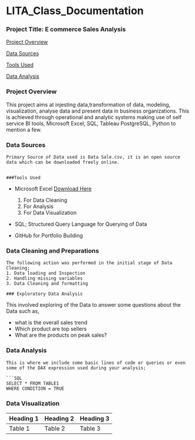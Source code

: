 # LITA_Class_Documentation

### Project Title: E commerce Sales Analysis

[Project Overview](#project-overview)

[Data Sources](#data-sources)

[Tools Used](#tools-used)

[Data Analysis](#data-analysis)

### Project Overview

This project aims at injesting data,transformation of data, modeling, visualization, analyse data and present data in business organizations. This is achieved through operational and analytic systems making use of self service BI tools, Microsoft Excel, SQL, Tableau PostgreSQL, Python to mention a few.

### Data Sources
```
Primary Source of Data used is Data Sale.csv, it is an open source data which can be downloaded freely online.


###Tools Used
```
- Microsoft Excel [Download Here](https;//www.microsoft.com)
  1. For Data Cleaning
  2. For Analysis
  3. For Data Visualization
     
- SQL; Structured Query Language for Querying of Data
- GitHub for Portfolio Building

### Data Cleaning and Preparations
```
The following action was performed in the initial stage of Data Cleaning;
1. Data loading and Inspection
2. Handling missing variables
3. Data Cleaning and formatting

### Exploratory Data Analysis
```
This involved exploring of the Data to answer some questions about the Data such as,
- what is the overall sales trend
- Which product are top sellers
- What are the products on peak sales?
  
### Data Analysis
```
This is where we include some basic lines of code or queries or even some of the DAX expression used during your analysis;

```SQL
SELECT * FROM TABLE1
WHERE CONDITION = TRUE
```

### Data Visualization


|Heading 1|Heading 2|Heading 3|
|---------|---------|---------|
|Table 1|Table 2|Table 3|
   
